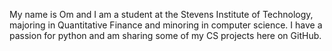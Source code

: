My name is Om and I am a student at the Stevens Institute of Technology, majoring in Quantitative Finance and minoring in computer science. I have a passion for python and am sharing some of my CS projects here on GitHub.
